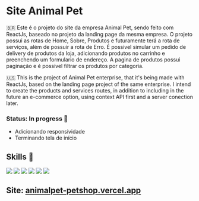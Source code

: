 # Site Animal Pet

🇧🇷 Este é o projeto do site da empresa Animal Pet, sendo feito com ReactJs, baseado no projeto da landing page da mesma empresa. O projeto possui as rotas de Home, Sobre, Produtos e futuramente terá a rota de serviços, além de possuir a rota de Erro. É possivel simular um pedido de delivery de produtos da loja, adicionando produtos no carrinho e preenchendo um formulario de endereço. A pagina de produtos possui paginação e é possivel filtrar os produtos por categoria.

🇺🇸 This is the project of Animal Pet enterprise, that it's being made with ReactJs, based on the landing page project of the same enterprise. I intend to create the products and services routes, in addition to including in the future an e-commerce option, using context API first and a server conection later.

### Status: In progress 🚧
- Adicionando responsividade
- Terminando tela de início

## Skills 🧰
<div>
  <img src="https://img.shields.io/badge/HTML5-E34F26?style=for-the-badge&logo=html5&logoColor=white"> 
  <img src="https://img.shields.io/badge/CSS3-1572B6?style=for-the-badge&logo=css3&logoColor=white">  
  <img src="https://img.shields.io/badge/TypeScript-007ACC?style=for-the-badge&logo=typescript&logoColor=white">  
  <img src="https://img.shields.io/badge/React-20232A?style=for-the-badge&logo=react&logoColor=61DAFB"/> 
  <img src="https://img.shields.io/badge/React_Router-CA4245?style=for-the-badge&logo=react-router&logoColor=white" />
  <img src="https://img.shields.io/badge/styled--components-DB7093?style=for-the-badge&logo=styled-components&logoColor=white" />
</div>

## Site: <a href="animalpet-petshop.vercel.app"> animalpet-petshop.vercel.app <a>
